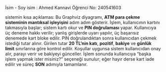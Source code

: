 İsim - Soy isim : Ahmed Kannavi
Öğrenci No: 240541603

sistemin kısa açıklamas:
Bu Graphviz diyagramı, **ATM para çekme sisteminin mantıksal işleyişini** adım adım gösterir.
İşlem, kullanıcının kartını takmasıyla başlar; sistem kartı okur ve **PIN doğrulaması** yapar.
Kullanıcıya üç deneme hakkı verilir; yanlış girişlerde uyarı yapılır, üç başarısız denemede kart bloke edilir.
PIN doğrulandıktan sonra kullanıcıdan çekmek istediği tutar alınır.
Girilen tutar **20 TL’nin katı**, **pozitif**, **bakiye** ve **günlük limit** sınırlarına göre kontrol edilir.
Koşullar uygunsa sistem kullanıcıdan onay alır, parayı verir ve bakiyeyi günceller.
İşlem sonunda kullanıcıya “başka işlem yapmak ister misiniz?” seçeneği sunulur;
eğer hayır derse kart iade edilir ve süreç **SON** adımıyla tamamlanır.

